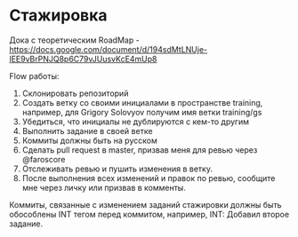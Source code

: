 # Стажировка

Дока с теоретическим RoadMap - https://docs.google.com/document/d/194sdMtLNUje-lEE9vBrPNJQ8p6C79vJUusvKcE4mUp8

Flow работы:
1) Склонировать репозиторий
2) Создать ветку со своими инициалами в пространстве training, например, для Grigory Solovyov получим имя ветки training/gs
3) Убедиться, что инициалы не дублируются с кем-то другим
4) Выполнить задание в своей ветке
5) Коммиты должны быть на русском
6) Сделать pull request в master, призвав меня для ревью через @faroscore
7) Отслеживать ревью и пушить изменения в ветку.
8) После выполнения всех изменений и правок по ревью, сообщите мне через личку или призвав в комменты.

Коммиты, связанные с изменением заданий стажировки должны быть обособлены INT тегом перед коммитом, например, INT: Добавил второе задание.
